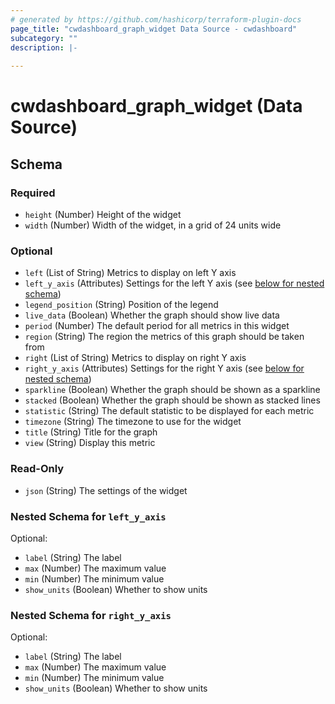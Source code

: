 ```yaml
---
# generated by https://github.com/hashicorp/terraform-plugin-docs
page_title: "cwdashboard_graph_widget Data Source - cwdashboard"
subcategory: ""
description: |-
  
---
```


# cwdashboard_graph_widget (Data Source)





<!-- schema generated by tfplugindocs -->
## Schema

### Required

- `height` (Number) Height of the widget
- `width` (Number) Width of the widget, in a grid of 24 units wide

### Optional

- `left` (List of String) Metrics to display on left Y axis
- `left_y_axis` (Attributes) Settings for the left Y axis (see [below for nested schema](#nestedatt--left_y_axis))
- `legend_position` (String) Position of the legend
- `live_data` (Boolean) Whether the graph should show live data
- `period` (Number) The default period for all metrics in this widget
- `region` (String) The region the metrics of this graph should be taken from
- `right` (List of String) Metrics to display on right Y axis
- `right_y_axis` (Attributes) Settings for the right Y axis (see [below for nested schema](#nestedatt--right_y_axis))
- `sparkline` (Boolean) Whether the graph should be shown as a sparkline
- `stacked` (Boolean) Whether the graph should be shown as stacked lines
- `statistic` (String) The default statistic to be displayed for each metric
- `timezone` (String) The timezone to use for the widget
- `title` (String) Title for the graph
- `view` (String) Display this metric

### Read-Only

- `json` (String) The settings of the widget

<a id="nestedatt--left_y_axis"></a>
### Nested Schema for `left_y_axis`

Optional:

- `label` (String) The label
- `max` (Number) The maximum value
- `min` (Number) The minimum value
- `show_units` (Boolean) Whether to show units


<a id="nestedatt--right_y_axis"></a>
### Nested Schema for `right_y_axis`

Optional:

- `label` (String) The label
- `max` (Number) The maximum value
- `min` (Number) The minimum value
- `show_units` (Boolean) Whether to show units
